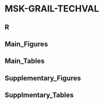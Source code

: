 # MSK-GRAIL-TECHVAL

## R

## Main_Figures

## Main_Tables

## Supplementary_Figures

## Supplmentary_Tables

